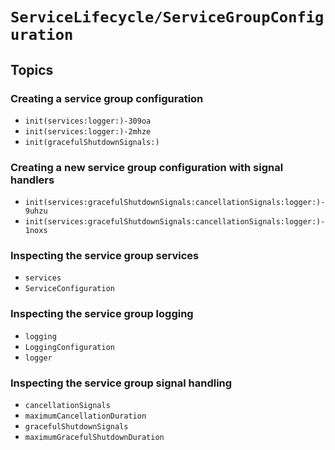 # ``ServiceLifecycle/ServiceGroupConfiguration``

## Topics

### Creating a service group configuration

- ``init(services:logger:)-309oa``
- ``init(services:logger:)-2mhze``
- ``init(gracefulShutdownSignals:)``

### Creating a new service group configuration with signal handlers

- ``init(services:gracefulShutdownSignals:cancellationSignals:logger:)-9uhzu``
- ``init(services:gracefulShutdownSignals:cancellationSignals:logger:)-1noxs``

### Inspecting the service group services

- ``services``
- ``ServiceConfiguration``

### Inspecting the service group logging

- ``logging``
- ``LoggingConfiguration``
- ``logger``

### Inspecting the service group signal handling

- ``cancellationSignals``
- ``maximumCancellationDuration``
- ``gracefulShutdownSignals``
- ``maximumGracefulShutdownDuration``
